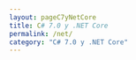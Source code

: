 ```yaml
---
layout: pageC7yNetCore
title: C# 7.0 y .NET Core
permalink: /net/
category: "C# 7.0 y .NET Core"
---
```


